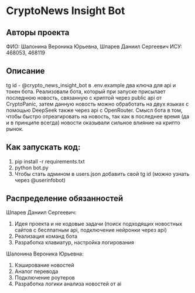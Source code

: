 # CryptoNews Insight Bot

## Авторы проекта
ФИО: Шалонина Вероника Юрьевна, Шпарев Даниил Сергеевич
ИСУ: 468053, 468119

## Описание
tg id - @crypto_news_insight_bot 
в .env.example два ключа для api и токен бота.
Реализовали бота, который при запуске присылает последнюю новость, связанную с криптой через public api от CryptoPanic, затем данную новость можно обработать на двух языках с помощью DeepSeek также через api с OpenRouter. Смысл бота в том, чтобы быстро отреагировать на новость, так как в последнее время (да и в принципе всегда) новости оказывали сильное влияние на крипто рынок.
## Как запускать код:
1. pip install -r requirements.txt
2. python bot.py
3. Чтобы стать админом в users.json добавить свой tg id (можно узнать через @userinfobot)


## Распределение обязанностей
Шпарев Даниил Сергеевич:
1) Идея проекта и не кодовые задачи (поиск подходящих новостных сайтов с беслпатным api, подключение нейронки через api)
2) Реализация команд бота
3) Разработка клавиатур, настройка логирования

Шалонина Вероника Юрьевна:
1) Кэширование новостей
2) Аналог перевода
3) Подключение роутеров
4) Разработка логики анализа новостей от ai
